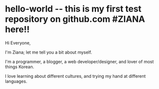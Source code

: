 hello-world  -- this is  my first test repository on github.com
#ZIANA here!!
===================
Hi Everyone,

I'm Ziana; let me tell you a bit about myself.

I'm a programmer, a blogger, a web developer/designer, and lover of most things Korean.

I  love learning about different cultures, and trying my hand at different languages.
